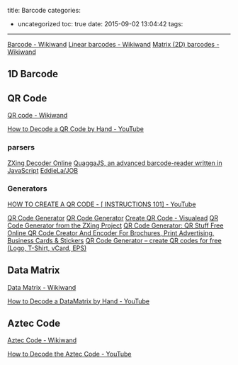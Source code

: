 title: Barcode
categories:
  - uncategorized
toc: true
date: 2015-09-02 13:04:42
tags:
---

[Barcode - Wikiwand](http://www.wikiwand.com/en/Barcode)
[Linear barcodes - Wikiwand](http://www.wikiwand.com/en/Barcode#/Linear_barcodes)
[Matrix (2D) barcodes - Wikiwand](http://www.wikiwand.com/en/Barcode#/Matrix_.282D.29_barcodes)

## 1D Barcode

## QR Code

[QR code - Wikiwand](http://www.wikiwand.com/en/QR_code)

[How to Decode a QR Code by Hand - YouTube](https://www.youtube.com/watch?v=KA8hDldvfv0)

### parsers

[ZXing Decoder Online](http://zxing.org/w/decode.jspx)
[QuaggaJS, an advanced barcode-reader written in JavaScript](http://serratus.github.io/quaggaJS/)
[EddieLa/JOB](https://github.com/EddieLa/JOB)

### Generators

[HOW TO CREATE A QR CODE - [ INSTRUCTIONS 101] - YouTube](https://www.youtube.com/watch?v=NtwCTo7T9zg)

[QR Code Generator](https://www.the-qrcode-generator.com/)
[QR Code Generator](http://azonmedia.com/qrcode-generator)
[Create QR Code - Visualead](http://www.visualead.com/qr-code-generator/)
[QR Code Generator from the ZXing Project](http://zxing.appspot.com/generator)
[QR Code Generator: QR Stuff Free Online QR Code Creator And Encoder For Brochures, Print Advertising, Business Cards & Stickers](http://www.qrstuff.com/)
[QR Code Generator – create QR codes for free (Logo, T-Shirt, vCard, EPS)](http://goqr.me/)

## Data Matrix

[Data Matrix - Wikiwand](http://www.wikiwand.com/en/Data_Matrix)

[How to Decode a DataMatrix by Hand - YouTube](https://www.youtube.com/watch?v=w0xVd2xXySo)

## Aztec Code

[Aztec Code - Wikiwand](http://www.wikiwand.com/en/Aztec_Code)

[How to Decode the Aztec Code - YouTube](https://www.youtube.com/watch?v=xtlqYx6e1TE)
